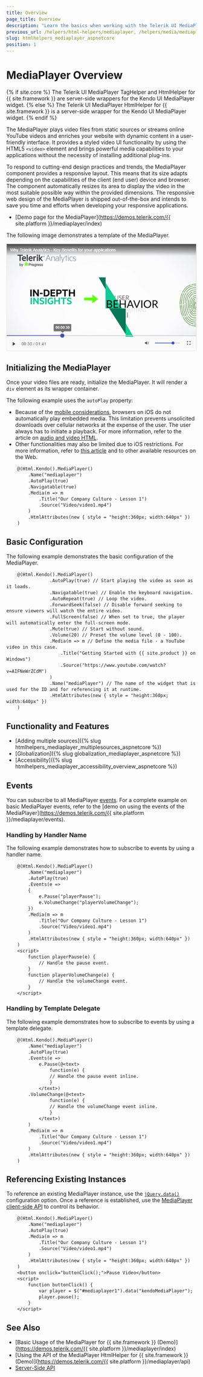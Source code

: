 ```yaml
---
title: Overview
page_title: Overview
description: "Learn the basics when working with the Telerik UI MediaPlayer for {{ site.framework }}."
previous_url: /helpers/html-helpers/mediaplayer, /helpers/media/mediaplayer/overview
slug: htmlhelpers_mediaplayer_aspnetcore
position: 1
---
```


# MediaPlayer Overview

{% if site.core %}
The Telerik UI MediaPlayer TagHelper and HtmlHelper for {{ site.framework }} are server-side wrappers for the Kendo UI MediaPlayer widget.
{% else %}
The Telerik UI MediaPlayer HtmlHelper for {{ site.framework }} is a server-side wrapper for the Kendo UI MediaPlayer widget.
{% endif %}

The MediaPlayer plays video files from static sources or streams online YouTube videos and enriches your website with dynamic content in a user-friendly interface. It provides a styled video UI functionality by using the HTML5 `<video>` element and brings powerful media capabilities to your applications without the necessity of installing additional plug-ins.

To respond to cutting-end design practices and trends, the MediaPlayer component provides a responsive layout. This means that its size adapts depending on the capabilities of the client (end user) device and browser. The component automatically resizes its area to display the video in the most suitable possible way within the provided dimensions. The responsive web design of the MediaPlayer is shipped out-of-the-box and intends to save you time and efforts when developing your responsive applications.

* [Demo page for the MediaPlayer](https://demos.telerik.com/{{ site.platform }}/mediaplayer/index)

The following image demonstrates a template of the MediaPlayer.

![Template of the MediaPlayer](images/mediaplayer-overview1.png)

## Initializing the MediaPlayer

Once your video files are ready, initialize the MediaPlayer. It will render a `div` element as its wrapper container.

The following example uses the `autoPlay` property:
* Because of the [mobile considerations](https://developers.google.com/youtube/iframe_api_reference#Mobile_considerations), browsers on iOS do not automatically play embedded media. This limitation prevents unsolicited downloads over cellular networks at the expense of the user. The user always has to initiate a playback. For more information, refer to the article on [audio and video HTML](https://developer.apple.com/library/safari/documentation/AudioVideo/Conceptual/Using_HTML5_Audio_Video/AudioandVideoTagBasics/AudioandVideoTagBasics.html).
* Other functionalities may also be limited due to iOS restrictions. For more information, refer to [this article](http://blog.millermedeiros.com/unsolved-html5-video-issues-on-ios/) and to other available resources on the Web.

```HtmlHelper
    @(Html.Kendo().MediaPlayer()
        .Name("mediaplayer")
        .AutoPlay(true)
        .Navigatable(true)
        .Media(m => m
            .Title("Our Company Culture - Lesson 1")
            .Source("Video/video1.mp4")
        )
        .HtmlAttributes(new { style = "height:360px; width:640px" })
    )
```

## Basic Configuration

The following example demonstrates the basic configuration of the MediaPlayer.

```HtmlHelper
    @(Html.Kendo().MediaPlayer()
                .AutoPlay(true) // Start playing the video as soon as it loads.
                .Navigatable(true) // Enable the keyboard navigation.
                .AutoRepeat(true) // Loop the video.
                .ForwardSeek(false) // Disable forward seeking to ensure viewers will watch the entire video.
                .FullScreen(false) // When set to true, the player will automatically enter the full-screen mode.
                .Mute(true) // Start without sound.
                .Volume(20) // Preset the volume level (0 - 100).
                .Media(m => m // Define the media file - a YouTube video in this case.
                    .Title("Getting Started with {{ site.product }} on Windows")
                    .Source("https://www.youtube.com/watch?v=AIFNeWrZCdM")
                )
                .Name("mediaPlayer") // The name of the widget that is used for the ID and for referencing it at runtime.
                .HtmlAttributes(new { style = "height:360px; width:640px" })
    )
```

## Functionality and Features

* [Adding multiple sources]({% slug htmlhelpers_mediaplayer_multiplesources_aspnetcore %})
* [Globalization]({% slug globalization_mediaplayer_aspnetcore %})
* [Accessibility]({% slug htmlhelpers_mediaplayer_accessibility_overview_aspnetcore %})

## Events

You can subscribe to all MediaPlayer [events](/api/mediaplayer). For a complete example on basic MediaPlayer events, refer to the [demo on using the events of the MediaPlayer](https://demos.telerik.com/{{ site.platform }}/mediaplayer/events).

### Handling by Handler Name

The following example demonstrates how to subscribe to events by using a handler name.

```HtmlHelper
    @(Html.Kendo().MediaPlayer()
        .Name("mediaplayer")
        .AutoPlay(true)
        .Events(e =>
        {
            e.Pause("playerPause");
            e.VolumeChange("playerVolumeChange");
        })
        .Media(m => m
            .Title("Our Company Culture - Lesson 1")
            .Source("Video/video1.mp4")
        )
        .HtmlAttributes(new { style = "height:360px; width:640px" })
    )
    <script>
        function playerPause(e) {
            // Handle the pause event.
        }
        function playerVolumeChange(e) {
            // Handle the volumeChange event.
        }
    </script>
```

### Handling by Template Delegate

The following example demonstrates how to subscribe to events by using a template delegate.

```HtmlHelper
    @(Html.Kendo().MediaPlayer()
        .Name("mediaplayer")
        .AutoPlay(true)
        .Events(e =>
            e.Pause(@<text>
                function(e) {
                // Handle the pause event inline.
                }
            </text>)
        .VolumeChange(@<text>
                function(e) {
                // Handle the volumeChange event inline.
                }
            </text>)
        )
        .Media(m => m
            .Title("Our Company Culture - Lesson 1")
            .Source("Video/video1.mp4")
        )
        .HtmlAttributes(new { style = "height:360px; width:640px" })
    )
```

## Referencing Existing Instances

To reference an existing MediaPlayer instance, use the [`jQuery.data()`](http://api.jquery.com/jQuery.data/) configuration option. Once a reference is established, use the [MediaPlayer client-side API](https://docs.telerik.com/kendo-ui/api/javascript/ui/mediaplayer#methods) to control its behavior.

```HtmlHelper
    @(Html.Kendo().MediaPlayer()
        .Name("mediaplayer")
        .AutoPlay(true)
        .Media(m => m
            .Title("Our Company Culture - Lesson 1")
            .Source("Video/video1.mp4")
        )
        .HtmlAttributes(new { style = "height:360px; width:640px" })
    )
    <button onclick="buttonClick();">Pause Video</button>
    <script>
        function buttonClick() {
            var player = $("#mediaplayer1").data("kendoMediaPlayer");
            player.pause();
        }
    </script>
```

## See Also

* [Basic Usage of the MediaPlayer for {{ site.framework }} (Demo)](https://demos.telerik.com/{{ site.platform }}/mediaplayer/index)
* [Using the API of the MediaPlayer HtmlHelper for {{ site.framework }} (Demo)](https://demos.telerik.com/{{ site.platform }}/mediaplayer/api)
* [Server-Side API](/api/mediaplayer)
